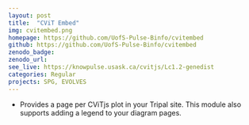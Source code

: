 ```yaml
---
layout: post
title:  "CViT Embed"
img: cvitembed.png
homepage: https://github.com/UofS-Pulse-Binfo/cvitembed
github: https://github.com/UofS-Pulse-Binfo/cvitembed
zenodo_badge:
zenodo_url:
see_live: https://knowpulse.usask.ca/cvitjs/Lc1.2-genedist
categories: Regular
projects: SPG, EVOLVES
---
```


* Provides a page per CViTjs plot in your Tripal site. This module also supports adding a legend to your diagram pages.
